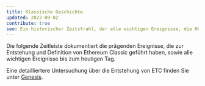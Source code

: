 ```yaml
---
title: Klassische Geschichte
updated: 2022-09-02
contribute: true
seo: Ein historischer Zeitstrahl, der alle wichtigen Ereignisse, die Höhen und Tiefen abdeckt, die zum aktuellen Stand der Dinge in der wunderbaren Welt von Ethereum Classic geführt haben.
---
```


Die folgende Zeitleiste dokumentiert die prägenden Ereignisse, die zur Entstehung und Definition von Ethereum Classic geführt haben, sowie alle wichtigen Ereignisse bis zum heutigen Tag.

Eine detailliertere Untersuchung über die Entstehung von ETC finden Sie unter [Genesis](/why-classic/genesis).
